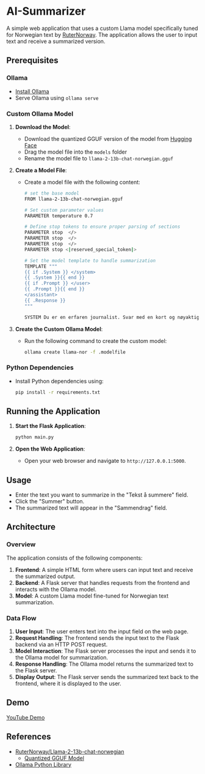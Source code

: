 # AI-Summarizer

A simple web application that uses a custom Llama model specifically tuned for Norwegian text by [RuterNorway](https://huggingface.co/RuterNorway/Llama-2-13b-chat-norwegian). The application allows the user to input text and receive a summarized version.

## Prerequisites

### Ollama

- [Install Ollama](https://ollama.com/)
- Serve Ollama using `ollama serve`

### Custom Ollama Model

1. **Download the Model**:
   - Download the quantized GGUF version of the model from [Hugging Face](https://huggingface.co/jankovicsandras/Llama-2-13b-chat-norwegian-Q5_K_M-GGUF)
   - Drag the model file into the `models` folder
   - Rename the model file to `llama-2-13b-chat-norwegian.gguf`

2. **Create a Model File**:
   - Create a model file with the following content:

     ```sh
     # set the base model 
     FROM llama-2-13b-chat-norwegian.gguf

     # Set custom parameter values
     PARAMETER temperature 0.7

     # Define stop tokens to ensure proper parsing of sections
     PARAMETER stop  </>
     PARAMETER stop  </>
     PARAMETER stop  </>
     PARAMETER stop <|reserved_special_token|>

     # Set the model template to handle summarization
     TEMPLATE """
     {{ if .System }} </system>
     {{ .System }}{{ end }}
     {{ if .Prompt }} </user>
     {{ .Prompt }}{{ end }}
     </assistant>
     {{ .Response }}
     """

     SYSTEM Du er en erfaren journalist. Svar med en kort og nøyaktig oppsummering av informasjonen som er gitt.
     ```

3. **Create the Custom Ollama Model**:
   - Run the following command to create the custom model:

     ```sh
     ollama create llama-nor -f .modelfile
     ```

### Python Dependencies

- Install Python dependencies using:

  ```sh
  pip install -r requirements.txt
  ```

## Running the Application

1. **Start the Flask Application**:

   ```sh
   python main.py
   ```

2. **Open the Web Application**:
   - Open your web browser and navigate to `http://127.0.0.1:5000`.

## Usage

- Enter the text you want to summarize in the "Tekst å summere" field.
- Click the "Summer" button.
- The summarized text will appear in the "Sammendrag" field.

## Architecture

### Overview

The application consists of the following components:

1. **Frontend**: A simple HTML form where users can input text and receive the summarized output.
2. **Backend**: A Flask server that handles requests from the frontend and interacts with the Ollama model.
3. **Model**: A custom Llama model fine-tuned for Norwegian text summarization.

### Data Flow

1. **User Input**: The user enters text into the input field on the web page.
2. **Request Handling**: The frontend sends the input text to the Flask backend via an HTTP POST request.
3. **Model Interaction**: The Flask server processes the input and sends it to the Ollama model for summarization.
4. **Response Handling**: The Ollama model returns the summarized text to the Flask server.
5. **Display Output**: The Flask server sends the summarized text back to the frontend, where it is displayed to the user.

## Demo

[YouTube Demo](https://www.youtube.com/watch?v=x-hK-ZK9J-E)

## References

- [RuterNorway/Llama-2-13b-chat-norwegian](https://huggingface.co/RuterNorway/Llama-2-13b-chat-norwegian)
  - [Quantized GGUF Model](https://huggingface.co/jankovicsandras/Llama-2-13b-chat-norwegian-Q5_K_M-GGUF)
- [Ollama Python Library](https://github.com/ollama/ollama-python)
